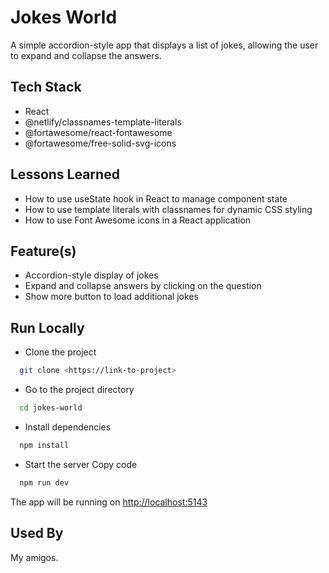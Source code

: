 # Jokes World

A simple accordion-style app that displays a list of jokes, allowing the user to expand and collapse the answers.

## Tech Stack

- React
- @netlify/classnames-template-literals
- @fortawesome/react-fontawesome
- @fortawesome/free-solid-svg-icons

## Lessons Learned

- How to use useState hook in React to manage component state
- How to use template literals with classnames for dynamic CSS styling
- How to use Font Awesome icons in a React application

## Feature(s)

- Accordion-style display of jokes
- Expand and collapse answers by clicking on the question
- Show more button to load additional jokes

## Run Locally

- Clone the project

```bash
  git clone <https://link-to-project>
```
  
- Go to the project directory

```bash
  cd jokes-world
```
  
- Install dependencies

```bash
  npm install
```

- Start the server
Copy code

```bash
  npm run dev
```

The app will be running on <http://localhost:5143>

## Used By

My amigos.
